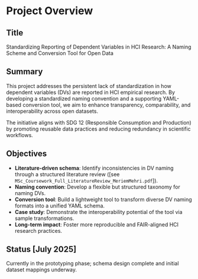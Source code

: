 # Project Overview

## Title
Standardizing Reporting of Dependent Variables in HCI Research:
A Naming Scheme and Conversion Tool for Open Data

## Summary
This project addresses the persistent lack of standardization in how dependent variables (DVs) are reported in HCI empirical research. By developing a standardized naming convention and a supporting YAML-based conversion tool, we aim to enhance transparency, comparability, and interoperability across open datasets.

The initiative aligns with SDG 12 (Responsible Consumption and Production) by promoting reusable data practices and reducing redundancy in scientific workflows.

## Objectives
- **Literature-driven schema**: Identify inconsistencies in DV naming through a structured literature review ([see `MSc_Coursework_Full_LiteratureReview_MeriemMehri.pdf`]).
- **Naming convention**: Develop a flexible but structured taxonomy for naming DVs.
- **Conversion tool**: Build a lightweight tool to transform diverse DV naming formats into a unified YAML schema.
- **Case study**: Demonstrate the interoperability potential of the tool via sample transformations.
- **Long-term impact**: Foster more reproducible and FAIR-aligned HCI research practices.

## Status [July 2025]
Currently in the prototyping phase; schema design complete and initial dataset mappings underway.
